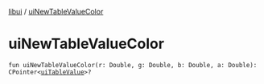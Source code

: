 [libui](README.md) / [uiNewTableValueColor](ui-new-table-value-color.md)

# uiNewTableValueColor

`fun uiNewTableValueColor(r: Double, g: Double, b: Double, a: Double): CPointer<`[`uiTableValue`](ui-table-value.md)`>?`

